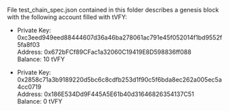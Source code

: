 File test_chain_spec.json contained in this folder describes a genesis block with the following account filled with tVFY:

- Private Key: 0xc3eed949eed88444607d36a46ba278061ac791e45f052014f1bd9552f5fa8f03 <br>
Address: 0x672bFCf89CFac1a32060C19419E8D598836ff088 <br>
Balance: 10 tVFY

- Private Key: 0x2858c71a3b9189220d5bc6c8cdfb253d1f90c5f6bda8ec262a005ec5a4cc0719  <br>
Address: 0x186E534Dd9F445A5E61b40d31646826354137C51  <br>
Balance: 0 tVFY

